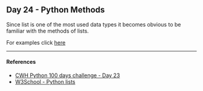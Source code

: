 ## Day 24 - Python Methods

Since list is one of the most used data types it becomes obvious to be familiar with the methods of lists.



For examples click [here](/Day%2023//main.ipynb)

---

#### References

- [CWH Python 100 days challenge - Day 23](https://youtu.be/scWc3F8LbOo)
- [W3School - Python lists](https://www.w3schools.com/python/python_lists.asp)